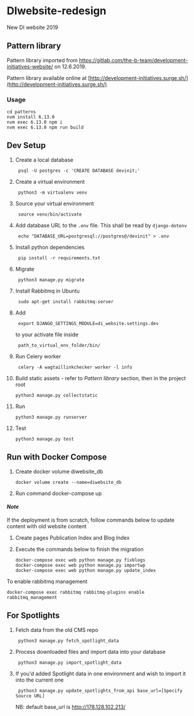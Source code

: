 # DIwebsite-redesign
New DI website 2019

## Pattern library

Pattern library imported from https://gitlab.com/the-b-team/development-initiatives-website/ on 12.6.2019.

Pattern library available online at [http://development-initiatives.surge.sh/](http://development-initiatives.surge.sh/)

### Usage

    cd patterns
    nvm install 6.13.0
    nvm exec 6.13.0 npm i
    nvm exec 6.13.0 npm run build

## Dev Setup

1. Create a local database

        psql -U postgres -c 'CREATE DATABASE devinit;'

2. Create a virtual environment

        python3 -m virtualenv venv

3. Source your virtual environment

        source venv/bin/activate

4. Add database URL to the `.env` file. This shall be read by `django-dotenv`

        echo "DATABASE_URL=postgresql://postgres@/devinit" > .env

5. Install python dependencies

        pip install -r requirements.txt

6. Migrate

        python3 manage.py migrate


7. Install Rabbitmq in Ubuntu

        sudo apt-get install rabbitmq-server

8. Add

        export DJANGO_SETTINGS_MODULE=di_website.settings.dev

   to your activate file inside

        path_to_virtual_env_folder/bin/

9. Run Celery worker

        celery -A wagtaillinkchecker worker -l info

10. Build static assets - refer to *Pattern library* section, then in the project root

        python3 manage.py collectstatic

11. Run

        python3 manage.py runserver

12. Test

        python3 manage.py test

## Run with Docker Compose
1. Create docker volume diwebsite_db
    ```docker
    docker volume create --name=diwebsite_db
    ```
2. Run command docker-compose up

#### *Note*
If the deployment is from scratch, follow commands below to update content with old website content
1. Create pages Publication Index and Blog Index
2. Execute the commands below to finish the migration

   ```docker
   docker-compose exec web python manage.py fixblogs
   docker-compose exec web python manage.py importwp
   docker-compose exec web python manage.py update_index
   ```
To enable rabbitmq management
   ```
   docker-compose exec rabbitmq rabbitmq-plugins enable rabbitmq_management
   ```


## For Spotlights
1. Fetch data from the old CMS repo

        python3 manage.py fetch_spotlight_data

2. Process downloaded files and import data into your database

        python3 manage.py import_spotlight_data

3. If you'd added Spotlight data in one environment and wish to import it into the current one

        python3 manage.py update_spotlights_from_api base_url=[Specify Source URL]
    NB: default base_url is http://178.128.102.213/
